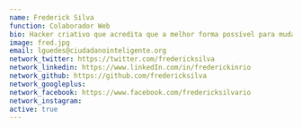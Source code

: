 ```yaml
---
name: Frederick Silva
function: Colaborador Web 
bio: Hacker criativo que acredita que a melhor forma possível para mudança é a inclusão da população no debate público, criando sempre diálogos multidisciplinares.
image: fred.jpg
email: lguedes@ciudadanointeligente.org
network_twitter: https://twitter.com/fredericksilva
network_linkedin: https://www.linkedIn.com/in/frederickinrio
network_github: https://github.com/fredericksilva
network_googleplus:
network_facebook: https://www.facebook.com/fredericksilvario
network_instagram:
active: true
---
```

